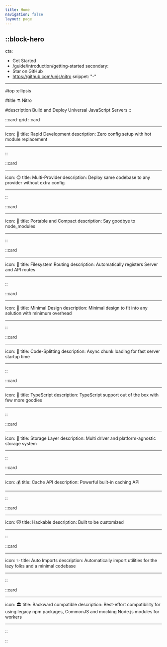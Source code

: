 ```yaml
---
title: Home
navigation: false
layout: page
---
```


## ::block-hero

cta:

- Get Started
- /guide/introduction/getting-started
  secondary:
- Star on GitHub
- https://github.com/unjs/nitro
  snippet: "-"

---

#top
:ellipsis

#title
⚗️ Nitro

#description
Build and Deploy Universal JavaScript Servers
::

::card-grid
::card

---

icon: 🐇
title: Rapid Development
description: Zero config setup with hot module replacement

---

::

::card

---

icon: 😌
title: Multi-Provider
description: Deploy same codebase to any provider without extra config

---

::

::card

---

icon: 💼
title: Portable and Compact
description: Say goodbye to node_modules

---

::

::card

---

icon: 📁
title: Filesystem Routing
description: Automatically registers Server and API routes

---

::

::card

---

icon: 🤏
title: Minimal Design
description: Minimal design to fit into any solution with minimum overhead

---

::

::card

---

icon: 🚀
title: Code-Splitting
description: Async chunk loading for fast server startup time

---

::

::card

---

icon: 👕
title: TypeScript
description: TypeScript support out of the box with few more goodies

---

::

::card

---

icon: 💾
title: Storage Layer
description: Multi driver and platform-agnostic storage system

---

::

::card

---

icon: 💰
title: Cache API
description: Powerful built-in caching API

---

::

::card

---

icon: 🐱
title: Hackable
description: Built to be customized

---

::

::card

---

icon: ✨
title: Auto Imports
description: Automatically import utilities for the lazy folks and a minimal codebase

---

::

::card

---

icon: 🏛️
title: Backward compatible
description: Best-effort compatibility for using legacy npm packages, CommonJS and mocking Node.js modules for workers

---

::

::
